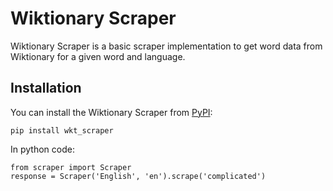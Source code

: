 # Wiktionary Scraper
Wiktionary Scraper is a basic scraper implementation to get word data from Wiktionary for a given word and language.  

## Installation
You can install the Wiktionary Scraper from [PyPI](https://pypi.org/project/wkt_scraper/):
    
    pip install wkt_scraper

In python code:

    from scraper import Scraper
    response = Scraper('English', 'en').scrape('complicated')